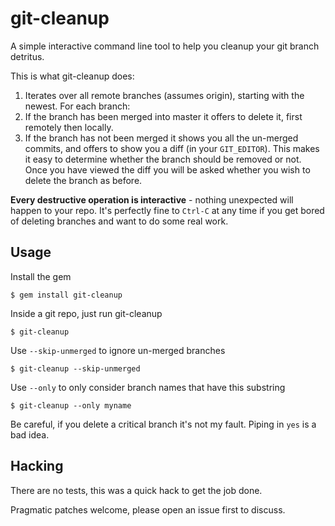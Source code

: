 # git-cleanup

A simple interactive command line tool to help you cleanup your git branch detritus.

This is what git-cleanup does:

  1. Iterates over all remote branches (assumes origin), starting with the newest. For each branch:
  2. If the branch has been merged into master it offers to delete it, first remotely then locally.
  3. If the branch has not been merged it shows you all the un-merged commits, and offers to show you a diff (in your `GIT_EDITOR`). This makes it easy to determine whether the branch should be removed or not.  
     Once you have viewed the diff you will be asked whether you wish to delete the branch as before.

**Every destructive operation is interactive** - nothing unexpected will happen to your repo. It's perfectly fine to `Ctrl-C` at any time if you get bored of deleting branches and want to do some real work.

## Usage

Install the gem

    $ gem install git-cleanup

Inside a git repo, just run git-cleanup

    $ git-cleanup

Use `--skip-unmerged` to ignore un-merged branches

    $ git-cleanup --skip-unmerged
    
Use `--only` to only consider branch names that have this substring

    $ git-cleanup --only myname

Be careful, if you delete a critical branch it's not my fault. Piping in `yes` is a bad idea.

## Hacking

There are no tests, this was a quick hack to get the job done.

Pragmatic patches welcome, please open an issue first to discuss.

